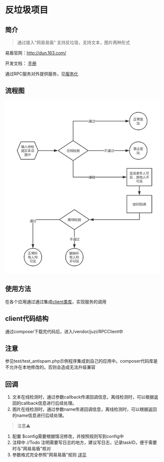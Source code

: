 # 反垃圾项目

## 简介 
> 通过接入"网易易盾" 支持反垃圾，支持文本，图片两种形式

易盾官网：http://dun.163.com/

开发文档： [手册](https://www.163yun.com/docs/product/antispam/%E6%96%B0%E6%89%8B%E6%8C%87%E5%8D%97)

通过RPC服务对外提供服务，见[服务化](/project/soa/)

## 流程图
![image](attachment/images/antispam.png)

## 使用方法

在各个应用通过通过集成[client类库](/project/soa/?id=client%E7%AB%AF%E4%BD%BF%E7%94%A8)，实现服务的调用

## client代码结构

通过composer下载完代码后，进入/vendor/juzi/RPCClient中

## 注意
参见test/test_antispam.php示例程序集成到自己的应用中。composer代码库是不允许在本地修改的。否则会造成无法升级兼容


## 回调
1. 文本在线检测时，通过参数callback传递回调信息，离线检测时，可以根据返回的callback信息进行后续处理。
2. 图片在线检测时，通过参数name传递回调信息，离线检测时，可以根据返回的name信息进行后续处理。

> 注意⚠️

1. 配置 $config需要根据情况修改，并按照规则写到config中
1. 注释中 //Todo 注明需要写日志的地方，建议写日志，记录taskID，便于需要时与"网易易盾"核对
1. 参数格式完全参照"网易易盾"规则 [详见](https://www.163yun.com/docs/product/antispam/%E8%A7%84%E8%8C%83%E8%AF%B4%E6%98%8E)

